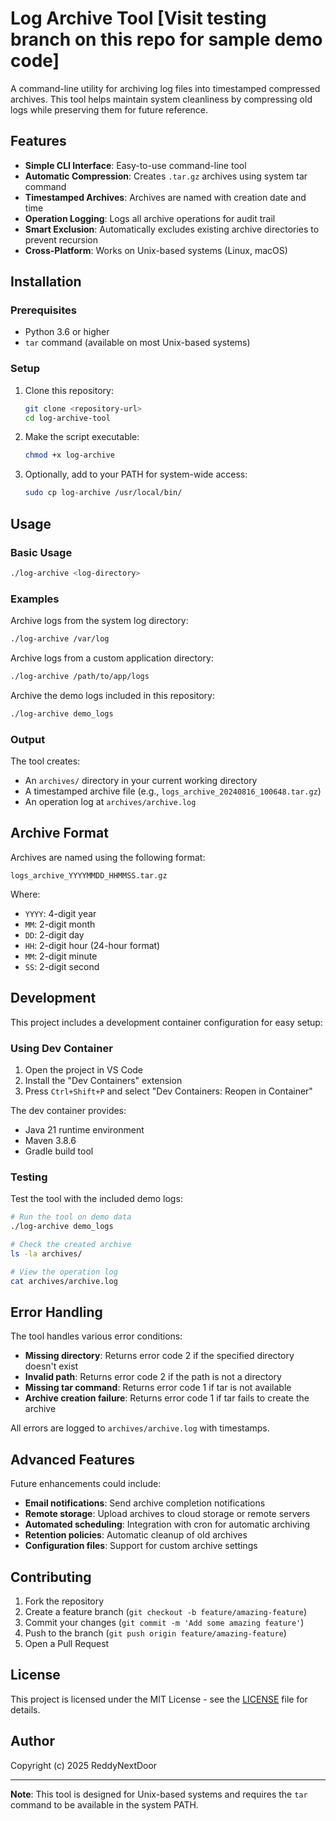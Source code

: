 # Log Archive Tool [Visit testing branch on this repo for sample demo code]

A command-line utility for archiving log files into timestamped compressed archives. This tool helps maintain system cleanliness by compressing old logs while preserving them for future reference.

## Features

- **Simple CLI Interface**: Easy-to-use command-line tool
- **Automatic Compression**: Creates `.tar.gz` archives using system tar command
- **Timestamped Archives**: Archives are named with creation date and time
- **Operation Logging**: Logs all archive operations for audit trail
- **Smart Exclusion**: Automatically excludes existing archive directories to prevent recursion
- **Cross-Platform**: Works on Unix-based systems (Linux, macOS)

## Installation

### Prerequisites

- Python 3.6 or higher
- `tar` command (available on most Unix-based systems)

### Setup

1. Clone this repository:
   ```bash
   git clone <repository-url>
   cd log-archive-tool
   ```

2. Make the script executable:
   ```bash
   chmod +x log-archive
   ```

3. Optionally, add to your PATH for system-wide access:
   ```bash
   sudo cp log-archive /usr/local/bin/
   ```

## Usage

### Basic Usage

```bash
./log-archive <log-directory>
```

### Examples

Archive logs from the system log directory:
```bash
./log-archive /var/log
```

Archive logs from a custom application directory:
```bash
./log-archive /path/to/app/logs
```

Archive the demo logs included in this repository:
```bash
./log-archive demo_logs
```

### Output

The tool creates:
- An `archives/` directory in your current working directory
- A timestamped archive file (e.g., `logs_archive_20240816_100648.tar.gz`)
- An operation log at `archives/archive.log`

## Archive Format

Archives are named using the following format:
```
logs_archive_YYYYMMDD_HHMMSS.tar.gz
```

Where:
- `YYYY`: 4-digit year
- `MM`: 2-digit month
- `DD`: 2-digit day
- `HH`: 2-digit hour (24-hour format)
- `MM`: 2-digit minute
- `SS`: 2-digit second

## Development

This project includes a development container configuration for easy setup:

### Using Dev Container

1. Open the project in VS Code
2. Install the "Dev Containers" extension
3. Press `Ctrl+Shift+P` and select "Dev Containers: Reopen in Container"

The dev container provides:
- Java 21 runtime environment
- Maven 3.8.6
- Gradle build tool

### Testing

Test the tool with the included demo logs:

```bash
# Run the tool on demo data
./log-archive demo_logs

# Check the created archive
ls -la archives/

# View the operation log
cat archives/archive.log
```

## Error Handling

The tool handles various error conditions:

- **Missing directory**: Returns error code 2 if the specified directory doesn't exist
- **Invalid path**: Returns error code 2 if the path is not a directory
- **Missing tar command**: Returns error code 1 if tar is not available
- **Archive creation failure**: Returns error code 1 if tar fails to create the archive

All errors are logged to `archives/archive.log` with timestamps.

## Advanced Features

Future enhancements could include:

- **Email notifications**: Send archive completion notifications
- **Remote storage**: Upload archives to cloud storage or remote servers
- **Automated scheduling**: Integration with cron for automatic archiving
- **Retention policies**: Automatic cleanup of old archives
- **Configuration files**: Support for custom archive settings

## Contributing

1. Fork the repository
2. Create a feature branch (`git checkout -b feature/amazing-feature`)
3. Commit your changes (`git commit -m 'Add some amazing feature'`)
4. Push to the branch (`git push origin feature/amazing-feature`)
5. Open a Pull Request

## License

This project is licensed under the MIT License - see the [LICENSE](LICENSE) file for details.

## Author

Copyright (c) 2025 ReddyNextDoor

---

**Note**: This tool is designed for Unix-based systems and requires the `tar` command to be available in the system PATH.
